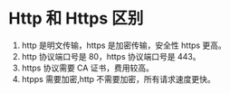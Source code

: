 # Http 和 Https 区别

1. http 是明文传输，https 是加密传输，安全性 https 更高。
2. http 协议端口号是 80，https 协议端口号是 443。
3. https 协议需要 CA 证书，费用较高。
4. htpps 需要加密,http 不需要加密，所有请求速度更快。
